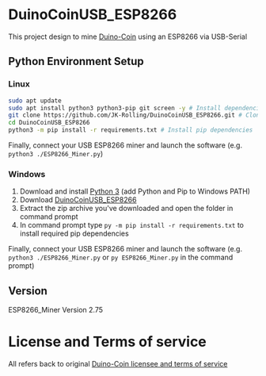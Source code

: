 # DuinoCoinUSB_ESP8266
This project design to mine [Duino-Coin](https://github.com/revoxhere/duino-coin) using an ESP8266 via USB-Serial


## Python Environment Setup

### Linux

```BASH
sudo apt update
sudo apt install python3 python3-pip git screen -y # Install dependencies
git clone https://github.com/JK-Rolling/DuinoCoinUSB_ESP8266.git # Clone DuinoCoinUSB_ESP8266 repository
cd DuinoCoinUSB_ESP8266
python3 -m pip install -r requirements.txt # Install pip dependencies
````

Finally, connect your USB ESP8266 miner and launch the software (e.g. `python3 ./ESP8266_Miner.py`)

### Windows

1. Download and install [Python 3](https://www.python.org/downloads/) (add Python and Pip to Windows PATH)
2. Download [DuinoCoinUSB_ESP8266](https://github.com/JK-Rolling/DuinoCoinUSB_ESP8266/releases)
3. Extract the zip archive you've downloaded and open the folder in command prompt
4. In command prompt type `py -m pip install -r requirements.txt` to install required pip dependencies

Finally, connect your USB ESP8266 miner and launch the software (e.g. `python3 ./ESP8266_Miner.py` or `py ESP8266_Miner.py` in the command prompt)

## Version

ESP8266_Miner Version 2.75


# License and Terms of service

All refers back to original [Duino-Coin licensee and terms of service](https://github.com/revoxhere/duino-coin)
